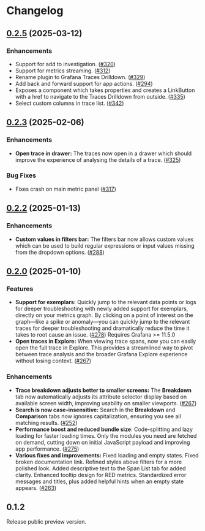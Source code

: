 # Changelog

## [0.2.5](https://github.com/grafana/traces-drilldown/compare/v0.2.4...v0.2.5) (2025-03-12)

### Enhancements

* Support for add to investigation. ([#320](https://github.com/grafana/traces-drilldown/pull/320))
* Support for metrics streaming. ([#312](https://github.com/grafana/traces-drilldown/pull/312))
* Rename plugin to Grafana Traces Drilldown. ([#329](https://github.com/grafana/traces-drilldown/pull/329))
* Add back and forward support for app actions. ([#294](https://github.com/grafana/traces-drilldown/pull/294))
* Exposes a component which takes properties and creates a LinkButton with a href to navigate to the Traces Drilldown from outside. ([#335](https://github.com/grafana/traces-drilldown/pull/335))
* Select custom columns in trace list. ([#342](https://github.com/grafana/traces-drilldown/pull/342))

## [0.2.3](https://github.com/grafana/explore-traces/compare/v0.2.2...v0.2.3) (2025-02-06)

### Enhancements

* **Open trace in drawer:** The traces now open in a drawer which should improve the experience of analysing the details of a trace. ([#325](https://github.com/grafana/explore-traces/pull/325))

### Bug Fixes

* Fixes crash on main metric panel ([#317](https://github.com/grafana/explore-traces/pull/317))

## [0.2.2](https://github.com/grafana/explore-traces/compare/v0.2.0...v0.2.2) (2025-01-13)

### Enhancements

* **Custom values in filters bar:** The filters bar now allows custom values which can be used to build regular expressions or input values missing from the dropdown options. ([#288](https://github.com/grafana/explore-traces/pull/252))

## [0.2.0](https://github.com/grafana/explore-traces/compare/v0.1.3...v0.2.0) (2025-01-10)

### Features

* **Support for exemplars:** Quickly jump to the relevant data points or logs for deeper troubleshooting with newly added support for exemplars, directly on your metrics graph. By clicking on a point of interest on the graph—like a spike or anomaly—you can quickly jump to the relevant traces for deeper troubleshooting and dramatically reduce the time it takes to root cause an issue. ([#278](https://github.com/grafana/explore-traces/pull/278)) Requires Grafana >= 11.5.0
* **Open traces in Explore:** When viewing trace spans, now you can easily open the full trace in Explore. This provides a streamlined way to pivot between trace analysis and the broader Grafana Explore experience without losing context. ([#267](https://github.com/grafana/explore-traces/pull/267))

### Enhancements

* **Trace breakdown adjusts better to smaller screens:** The **Breakdown** tab now automatically adjusts its attribute selector display based on available screen width, improving usability on smaller viewports. ([#267](https://github.com/grafana/explore-traces/pull/267))
* **Search is now case-insensitive:** Search in the **Breakdown** and **Comparison** tabs now ignores capitalization, ensuring you see all matching results. ([#252](https://github.com/grafana/explore-traces/pull/252))
* **Performance boost and reduced bundle size**: Code-splitting and lazy loading for faster loading times. Only the modules you need are fetched on demand, cutting down on initial JavaScript payload and improving app performance. ([#275](https://github.com/grafana/explore-traces/pull/275))
* **Various fixes and improvements:** Fixed loading and empty states. Fixed broken documentation link. Refined styles above filters for a more polished look. Added descriptive text to the Span List tab for added clarity. Enhanced tooltip design for RED metrics. Standardized error messages and titles, plus added helpful hints when an empty state appears. ([#263](https://github.com/grafana/explore-traces/pull/263))

## 0.1.2

Release public preview version.

